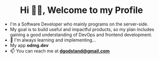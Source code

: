<h1 align="center">Hi 👋🏾, Welcome to my Profile</h1>

- I'm a Software Developer who mainly programs on the server-side.
- My goal is to build useful and impactful products, so my plan includes gaining a good understanding of DevOps and frontend development. 
- 🌱 I'm always learning and implementing...
- My app **odmg.dev**
- 📫 You can reach me at **dgodstand@gmail.com**

